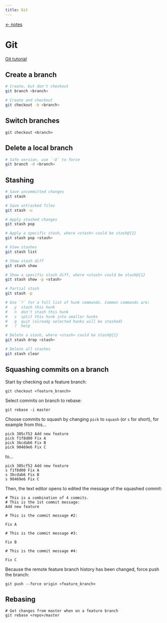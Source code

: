 ```yaml
---
title: Git
---
```


<a href="/notes" class="back">← notes</a>

# Git

[Git tutorial](https://www.atlassian.com/git/tutorials)

## Create a branch

```bash
# Create, but don't checkout
git branch <branch>

# Create and checkout
git checkout -b <branch>
```

## Switch branches

```
git checkout <branch>
```

## Delete a local branch

```bash
# Safe version, use `-D` to force
git branch -d <branch>
```

## Stashing

```bash
# Save uncommitted changes
git stash

# Save untracked files
git stash -u
```

```bash
# Apply stashed changes
git stash pop

# Apply a specific stash, where <stash> could be stash@{1}
git stash pop <stash>
```

```bash
# View stashes
git stash list

# Show stash diff
git stash show

# Show a specific stash diff, where <stash> could be stash@{1}
git stash show -p <stash>
```

```bash
# Partial stash
git stash -p

# Use `?` for a full list of hunk commands. Common commands are:
#   y  stash this hunk
#   n  don't stash this hunk
#   s  split this hunk into smaller hunks
#   q  quit (already selected hunks will be stashed)
#   ?  help
```

```bash
# Delete a stash, where <stash> could be stash@{1}
git stash drop <stash>

# Delete all stashes
git stash clear
```

## Squashing commits on a branch

Start by checking out a feature branch:

```
git checkout <feature_branch>
```

Select commits on branch to rebase:

```
git rebase -i master
```

Choose commits to squash by changing `pick` to `squash` (or `s` for short), for example from this...

```
pick 305cf52 Add new feature
pick f1f8d00 Fix A
pick 3bcdab6 Fix B
pick 90469e6 Fix C
```

to...

```
pick 305cf52 Add new feature
s f1f8d00 Fix A
s 3bcdab6 Fix B
s 90469e6 Fix C
```

Then, the text editor opens to edited the message of the squashed commit:

```
# This is a combination of 4 commits.
# This is the 1st commit message:
Add new feature

# This is the commit message #2:

Fix A

# This is the commit message #3:

Fix B

# This is the commit message #4:

Fix C
```

Because the remote feature branch history has been changed, force push the branch:

```
git push --force origin <feature_branch>
```

## Rebasing

```
# Get changes from master when on a feature branch
git rebase <repo>/master
```
